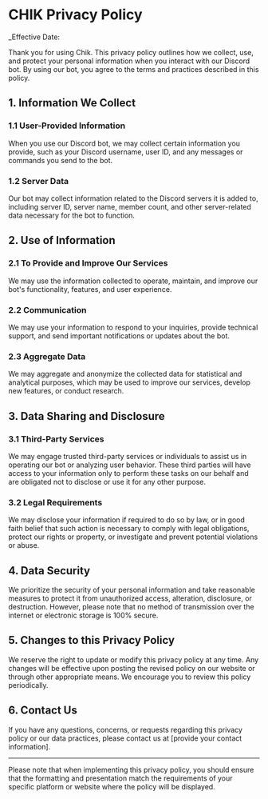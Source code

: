 # CHIK Privacy Policy

_Effective Date:

Thank you for using Chik. This privacy policy outlines how we collect, use, and protect your personal information when you interact with our Discord bot. By using our bot, you agree to the terms and practices described in this policy.

## 1. Information We Collect

### 1.1 User-Provided Information

When you use our Discord bot, we may collect certain information you provide, such as your Discord username, user ID, and any messages or commands you send to the bot.

### 1.2 Server Data

Our bot may collect information related to the Discord servers it is added to, including server ID, server name, member count, and other server-related data necessary for the bot to function.

## 2. Use of Information

### 2.1 To Provide and Improve Our Services

We may use the information collected to operate, maintain, and improve our bot's functionality, features, and user experience.

### 2.2 Communication

We may use your information to respond to your inquiries, provide technical support, and send important notifications or updates about the bot.

### 2.3 Aggregate Data

We may aggregate and anonymize the collected data for statistical and analytical purposes, which may be used to improve our services, develop new features, or conduct research.

## 3. Data Sharing and Disclosure

### 3.1 Third-Party Services

We may engage trusted third-party services or individuals to assist us in operating our bot or analyzing user behavior. These third parties will have access to your information only to perform these tasks on our behalf and are obligated not to disclose or use it for any other purpose.

### 3.2 Legal Requirements

We may disclose your information if required to do so by law, or in good faith belief that such action is necessary to comply with legal obligations, protect our rights or property, or investigate and prevent potential violations or abuse.

## 4. Data Security

We prioritize the security of your personal information and take reasonable measures to protect it from unauthorized access, alteration, disclosure, or destruction. However, please note that no method of transmission over the internet or electronic storage is 100% secure.

## 5. Changes to this Privacy Policy

We reserve the right to update or modify this privacy policy at any time. Any changes will be effective upon posting the revised policy on our website or through other appropriate means. We encourage you to review this policy periodically.

## 6. Contact Us

If you have any questions, concerns, or requests regarding this privacy policy or our data practices, please contact us at [provide your contact information].

----------

Please note that when implementing this privacy policy, you should ensure that the formatting and presentation match the requirements of your specific platform or website where the policy will be displayed.
